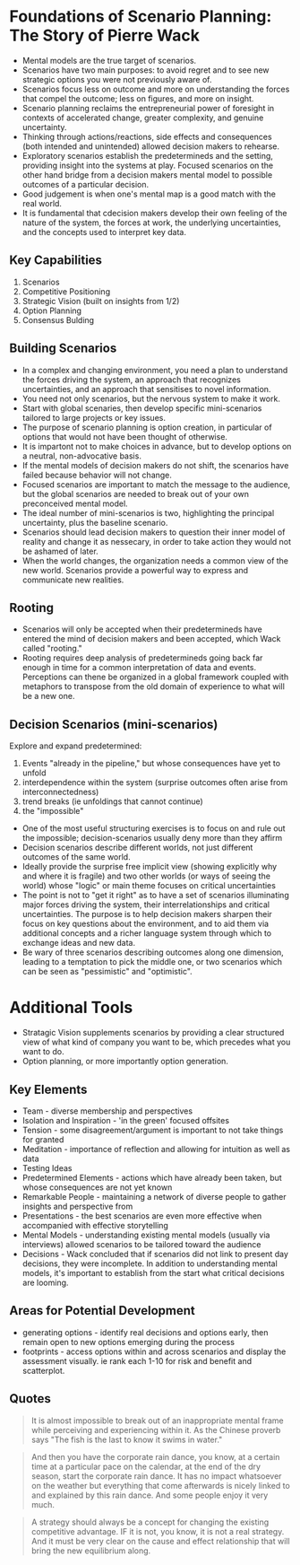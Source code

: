 # Foundations of Scenario Planning: The Story of Pierre Wack

* Mental models are the true target of scenarios.
* Scenarios have two main purposes: to avoid regret and to see new strategic options you were not previously aware of.
* Scenarios focus less on outcome and more on understanding the forces that compel the outcome; less on figures, and more on insight.
* Scenario planning reclaims the entrepreneurial power of foresight in contexts of accelerated change, greater complexity, and genuine uncertainty.
* Thinking through actions/reactions, side effects and consequences (both intended and unintended) allowed decision makers to rehearse.
* Exploratory scenarios establish the predetermineds and the setting, providing insight into the systems at play. Focused scenarios on the other hand bridge from a decision makers mental model to possible outcomes of a particular decision.
* Good judgement is when one's mental map is a good match with the real world.
* It is fundamental that cdecision makers develop their own feeling of the nature of the system, the forces at work, the underlying uncertainties, and the concepts used to interpret key data.

## Key Capabilities

1. Scenarios
2. Competitive Positioning
3. Strategic Vision (built on insights from 1/2)
4. Option Planning
5. Consensus Bulding

## Building Scenarios

* In a complex and changing environment, you need a plan to understand the forces driving the system, an approach that recognizes uncertainties, and an approach that sensitises to novel information.
* You need not only scenarios, but the nervous system to make it work.
* Start with global scenaries, then develop specific mini-scenarios tailored to large projects or key issues.
* The purpose of scenario planning is option creation, in particular of options that would not have been thought of otherwise.
* It is impartont not to make choices in advance, but to develop options on a neutral, non-advocative basis.
* If the mental models of decision makers do not shift, the scenarios have failed because behavior will not change.
* Focused scenarios are important to match the message to the audience, but the global scenarios are needed to break out of your own preconceived mental model.
* The ideal number of mini-scenarios is two, highlighting the principal uncertainty, plus the baseline scenario.
* Scenarios should lead decision makers to question their inner model of reality and change it as nessecary, in order to take action they would not be ashamed of later.
* When the world changes, the organization needs a common view of the new world. Scenarios provide a powerful way to express and communicate new realities.

## Rooting

* Scenarios will only be accepted when their predetermineds have entered the mind of decision makers and been accepted, which Wack called "rooting."
* Rooting requires deep analysis of predetermineds going back far enough in time for a common interpretation of data and events. Perceptions can thene be organized in a global framework coupled with metaphors to transpose from the old domain of experience to what will be a new one.

## Decision Scenarios (mini-scenarios)

Explore and expand predetermined:

1. Events "already in the pipeline," but whose consequences have yet to unfold
2. interdependence within the system (surprise outcomes often arise from interconnectedness)
3. trend breaks (ie unfoldings that cannot continue)
4. the "impossible"

* One of the most useful structuring exercises is to focus on and rule out the impossible; decision-scenarios usually deny more than they affirm
* Decision scenarios describe different worlds, not just different outcomes of the same world.
* Ideally provide the surprise free implicit view (showing explicitly why and where it is fragile) and two other worlds (or ways of seeing the world) whose "logic" or main theme focuses on critical uncertainties
* The point is not to "get it right" as to have a set of scenarios illuminating major forces driving the system, their interrelationships and critical uncertainties. The purpose is to help decision makers sharpen their focus on key questions about the environment, and to aid them via additional concepts and a richer language system through which to exchange ideas and new data.
* Be wary of three scenarios describing outcomes along one dimension, leading to a temptation to pick the middle one, or two scenarios which can be seen as "pessimistic" and "optimistic".

# Additional Tools

* Stratagic Vision supplements scenarios by providing a clear structured view of what kind of company you want to be, which precedes what you want to do.
* Option planning, or more importantly option generation.

## Key Elements

* Team - diverse membership and perspectives
* Isolation and Inspiration - 'in the green' focused offsites
* Tension - some disagreement/argument is important to not take things for granted
* Meditation - importance of reflection and allowing for intuition as well as data
* Testing Ideas
* Predetermined Elements - actions which have already been taken, but whose consequences are not yet known
* Remarkable People - maintaining a network of diverse people to gather insights and perspective from
* Presentations - the best scenarios are even more effective when accompanied with effective storytelling
* Mental Models - understanding existing mental models (usually via interviews) allowed scenarios to be tailored toward the audience
* Decisions - Wack concluded that if scenarios did not link to present day decisions, they were incomplete. In addition to understanding mental models, it's important to establish from the start what critical decisions are looming.

## Areas for Potential Development

* generating options - identify real decisions and options early, then remain open to new options emerging during the process
* footprints - access options within and across scenarios and display the assessment visually. ie rank each 1-10 for risk and benefit and scatterplot.

## Quotes

> It is almost impossible to break out of an inappropriate mental frame while perceiving and experiencing within it. As the Chinese proverb says "The fish is the last to know it swims in water."

> And then you have the corporate rain dance, you know, at a certain time at a particular pace on the calendar, at the end of the dry season, start the corporate rain dance. It has no impact whatsoever on the weather but everything that come afterwards is nicely linked to and explained by this rain dance. And some people enjoy it very much.

> A strategy should always be a concept for changing the existing competitive advantage. IF it is not, you know, it is not a real strategy. And it must be very clear on the cause and effect relationship that will bring the new equilibrium along.
